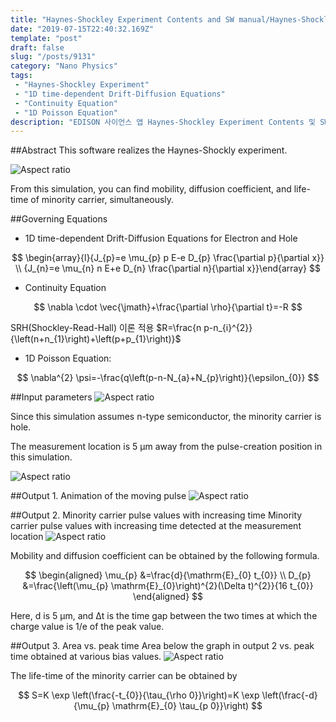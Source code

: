 ```yaml
---
title: "Haynes-Shockley Experiment Contents and SW manual/Haynes-Shockley Experiment Contents 및 SW 사용설명서"
date: "2019-07-15T22:40:32.169Z"
template: "post"
draft: false
slug: "/posts/9131"
category: "Nano Physics"
tags: 
 - "Haynes-Shockley Experiment"
 - "1D time-dependent Drift-Diffusion Equations"
 - "Continuity Equation"
 - "1D Poisson Equation"
description: "EDISON 사이언스 앱 Haynes-Shockley Experiment Contents 및 SW 사용설명서"
---
```


##Abstract
This software realizes the Haynes-Shockly experiment.

![Aspect ratio](/media/POST/9131/0.jpg)

From this simulation, you can find mobility, diffusion coefficient, and life-time of minority carrier, simultaneously.

##Governing Equations
- 1D time-dependent Drift-Diffusion Equations for Electron and Hole

$$
\begin{array}{l}{J_{p}=e \mu_{p} p E-e D_{p} \frac{\partial p}{\partial x}} \\ {J_{n}=e \mu_{n} n E+e D_{n} \frac{\partial n}{\partial x}}\end{array}
$$

- Continuity Equation

$$
\nabla \cdot \vec{\jmath}+\frac{\partial \rho}{\partial t}=-R
$$

SRH(Shockley-Read-Hall) 이론 적용 $R=\frac{n p-n_{i}^{2}}{\left(n+n_{1}\right)+\left(p+p_{1}\right)}$

- 1D Poisson Equation:

$$
\nabla^{2} \psi=-\frac{q\left(p-n-N_{a}+N_{p}\right)}{\epsilon_{0}}
$$
 
##Input parameters
![Aspect ratio](/media/POST/9131/1.jpg)

Since this simulation assumes n-type semiconductor, the minority carrier is hole.

The measurement location is 5 μm away from the pulse-creation position in this simulation.

![Aspect ratio](/media/POST/9131/2.jpg)

 
##Output 1. Animation of the moving pulse
 ![Aspect ratio](/media/POST/9131/3.jpg)
 
##Output 2. Minority carrier pulse values with increasing time 
Minority carrier pulse values with increasing time detected at the measurement location
 ![Aspect ratio](/media/POST/9131/4.jpg)

Mobility and diffusion coefficient can be obtained by the following formula.

$$
\begin{aligned} \mu_{p} &=\frac{d}{\mathrm{E}_{0} t_{0}} \\ D_{p} &=\frac{\left(\mu_{p} \mathrm{E}_{0}\right)^{2}(\Delta t)^{2}}{16 t_{0}} \end{aligned}
$$

Here, d is 5 μm, and Δt is the time gap between the two times at which the charge value is 1/e of the peak value.

##Output 3. Area vs. peak time
Area below the graph in output 2 vs. peak time obtained at various bias values.
 ![Aspect ratio](/media/POST/9131/5.jpg)

 The life-time of the minority carrier can be obtained by

$$
S=K \exp \left(\frac{-t_{0}}{\tau_{\rho 0}}\right)=K \exp \left(\frac{-d}{\mu_{p} \mathrm{E}_{0} \tau_{p 0}}\right)
$$
